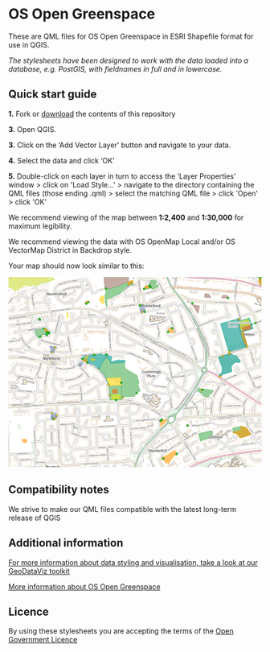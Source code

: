 ﻿# OS Open Greenspace

These are QML files for OS Open Greenspace in ESRI Shapefile format for use in QGIS.

*The stylesheets have been designed to work with the data loaded into a database, e.g. PostGIS, with fieldnames in full and in lowercase.*

## Quick start guide

**1.**  Fork or [download](https://github.com/OrdnanceSurvey/OS-Open-Greenspace-stylesheets/archive/master.zip) the contents of this repository

**3.**  Open QGIS.

**3.**  Click on the ‘Add Vector Layer’ button and navigate to your data.

**4.**  Select the data and click ‘OK’

**5.**  Double-click on each layer in turn to access the ‘Layer Properties’ window > click on 'Load Style...' > navigate to the directory containing the QML files (those ending .qml) > select the matching QML file > click 'Open' > click 'OK'


We recommend viewing of the map between **1:2,400** and **1:30,000** for maximum legibility.

We recommend viewing the data with OS OpenMap Local and/or OS VectorMap District in Backdrop style.



Your map should now look similar to this: 

  ![Screenshot](https://github.com/OrdnanceSurvey/OS-Open-Greenspace-stylesheets/raw/master/GML%20stylesheets/QGIS%20stylesheets%20(QML)/images/Greenspace_screenshot.png "Screenshot of OS Open Greenspace over OS OpenMap Local")



## Compatibility notes

We strive to make our QML files compatible with the latest long-term release of QGIS

## Additional information

[For more information about data styling and visualisation, take a look at our GeoDataViz toolkit](https://github.com/OrdnanceSurvey/GeoDataViz-Toolkit)

[More information about OS Open Greenspace](http://www.ordnancesurvey.co.uk/business-and-government/products/os-open-greenspace.html)

## Licence

By using these stylesheets you are accepting the terms of the [Open Government Licence](http://www.nationalarchives.gov.uk/doc/open-government-licence/)
